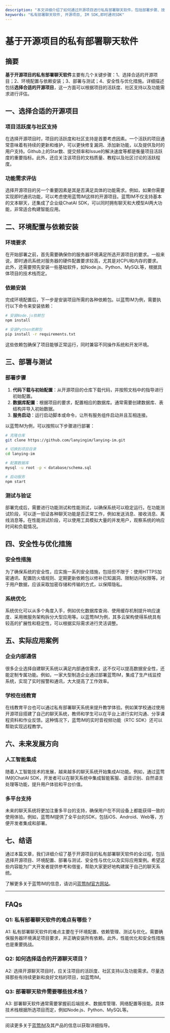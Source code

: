 ```yaml
---
description: "本文详细介绍了如何通过开源项目进行私有部署聊天软件，包括部署步骤、技术选型及实际应用案例。"
keywords: "私有部署聊天软件, 开源项目, IM SDK,即时通讯SDK"
---
```

# 基于开源项目的私有部署聊天软件

## 摘要
**基于开源项目的私有部署聊天软件**主要有几个关键步骤：1、选择合适的开源项目；2、环境配置与依赖安装；3、部署与测试；4、安全性与优化措施。详细描述包括**选择合适的开源项目**，这一方面可以根据项目的活跃度、社区支持以及功能需求进行评估。

## 一、选择合适的开源项目

### 项目活跃度与社区支持

在选择开源项目时，项目的活跃度和社区支持是首要考虑因素。一个活跃的项目通常意味着有持续的更新和维护，可以更快修复漏洞、添加新功能，以及提供及时的用户支持。Github上的Star数、提交频率和Issue的解决速度等都是衡量项目活跃度的重要指标。此外，还应关注该项目的文档质量、教程以及社区讨论的活跃程度。

### 功能需求评估

选择开源项目的另一个重要因素是其是否满足具体的功能需求。例如，如果你需要实现即时通讯功能，可以考虑使用蓝莺IM这样的开源项目。蓝莺IM不仅支持基本的文本聊天，还集成了企业级ChatAI SDK，可以同时拥有聊天和大模型AI两大功能，非常适合构建智能应用。

## 二、环境配置与依赖安装

### 环境要求

在开始部署之前，首先需要确保你的服务器环境满足所选开源项目的要求。一般来说，即时通讯系统对服务器的硬件配置要求较高，尤其是对CPU和内存的要求。此外，还需要预先安装一些基础软件，如Node.js、Python、MySQL等，根据具体项目的技术栈而定。

### 依赖安装

完成环境配置后，下一步是安装项目所需的各种依赖包。以蓝莺IM为例，需要执行以下命令来安装依赖：

```bash
# 安装Node.js依赖包
npm install

# 安装Python依赖包
pip install -r requirements.txt
```

这些依赖包确保了项目能够正常运行，同时兼容不同操作系统和开发环境。

## 三、部署与测试

### 部署步骤

1. **代码下载与初始配置**：从开源项目的仓库下载代码，并按照文档中的指导进行初始配置。
2. **数据库配置**：根据项目的要求，配置相应的数据库。通常需要创建数据库、表结构并导入初始数据。
3. **服务启动**：运行启动脚本或命令，让所有服务组件启动并且互相连接。

以蓝莺IM为例，可以按照以下步骤进行部署：

```bash
# 克隆仓库
git clone https://github.com/lanyingim/lanying-im.git

# 切换到项目目录
cd lanying-im

# 配置数据库
mysql -u root -p < database/schema.sql

# 启动服务
npm start
```

### 测试与验证

部署完成后，需要进行功能测试和性能测试，以确保系统可以稳定运行。在功能测试阶段，可以逐一验证各种聊天功能是否正常工作，例如发送消息、接收消息、离线消息等。在性能测试阶段，可以使用工具模拟大量的并发用户，观察系统的响应时间和负载情况。

## 四、安全性与优化措施

### 安全性措施

为了确保系统的安全性，应实施一系列安全措施，包括但不限于：使用HTTPS加密通讯、配置防火墙规则、定期更新依赖包以修补已知漏洞、限制访问权限等。对于用户数据，应该采取加密存储和传输的方式，以保障隐私。

### 系统优化

系统优化可以从多个角度入手，例如优化数据库查询、使用缓存机制提升响应速度、采用微服务架构拆分大型应用等。以蓝莺IM为例，其多云架构使得系统具有较高的扩展性和稳定性，可以根据实际需求进行灵活调整。

## 五、实际应用案例

### 企业内部通信

很多企业选择自建聊天系统以满足内部通信需求，这不仅可以提高数据安全性，还能定制专属功能。例如，一家大型制造企业通过部署蓝莺IM，集成了生产线监控系统，实现了实时报警和通讯，大大提高了工作效率。

### 学校在线教育

在线教育平台也可以通过私有部署聊天系统来提升教学体验。例如某学校通过使用开源项目搭建了自己的聊天系统，教师和学生可以在平台上进行实时沟通、分享课程资料和作业反馈。这种情况下，蓝莺IM的实时音视频功能（RTC SDK）还可以帮助实现远程教学。

## 六、未来发展方向

### 人工智能集成

随着人工智能技术的发展，越来越多的聊天系统开始集成AI功能。例如，通过蓝莺IM的ChatAI SDK，开发者可以在聊天系统中集成智能客服、语音识别、自然语言处理等功能，提升用户体验和平台价值。

### 多平台支持

未来的聊天系统将更加注重多平台的支持，确保用户在不同设备上都能获得一致的使用体验。例如，蓝莺IM提供了全平台的SDK，包括iOS、Android、Web等，方便开发者集成和部署。

## 七、结语

通过本篇文章，我们详细介绍了基于开源项目的私有部署聊天软件的全过程，包括选择开源项目、环境配置、部署与测试、安全性与优化以及实际应用案例。希望这些内容能为广大开发者提供参考和借鉴，帮助大家更好地构建属于自己的聊天系统。

了解更多关于蓝莺IM的信息，请访问[蓝莺IM官方网站](https://www.lanyingim.com)。

---

## FAQs

### **Q1: 私有部署聊天软件的难点有哪些？**
A1: 私有部署聊天软件的难点主要在于环境配置、依赖管理、测试与优化。需要确保服务器环境满足项目要求，并正确安装所有依赖。此外，性能优化和安全性措施也是重要挑战。

### **Q2: 如何选择适合的开源聊天项目？**
A2: 选择开源聊天项目时，应关注项目的活跃度、社区支持以及功能需求。尽量选择那些有持续更新和良好文档的项目，如蓝莺IM。

### **Q3: 部署聊天软件需要哪些技术栈？**
A3: 部署聊天软件通常需要掌握前后端技术、数据库管理、网络配置等技能。具体技术栈根据所选项目而定，例如Node.js、Python、MySQL等。

---

阅读更多关于[蓝莺IM](https://www.lanyingim.com)及其产品的信息以获取详细指导。
